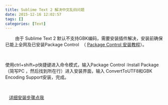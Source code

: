 ```yaml
---
title: Sublime Text 2 解决中文乱码问题
date: 2015-12-16 12:02:57
tags: []
categories: [Text]
---
```


<p>&nbsp;&nbsp;&nbsp;&nbsp;&nbsp;&nbsp;&nbsp;&nbsp;由于 Sublime Text 2 默认不支持GBK编码，需要安装插件解决，安装前确保已能上全网及已安装Package Control &nbsp;（&nbsp;<a href="http://er1c0.lofter.com/post/1cfc8374_94998a5" target="_blank"  >Package Control 安装教程</a>）。</p> 
<p><br /></p> 
<p>使用ctrl+shift+p快捷键进入命令模式，输入Package Control :Install Package（简写PC ，然后找到所在行）进入安装界面，输入 ConvertToUTF8和GBK Encoding Support安装，完成。<br /></p> 
<p><br /></p> 
<p>&nbsp;&nbsp;&nbsp;<a rel="nofollow" href="http://www.ezloo.com/2013/01/sublime_text.html" target="_blank"  >详细安装步骤点我</a><br /></p>